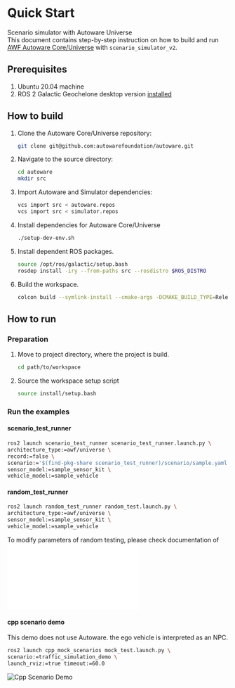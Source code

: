# Quick Start
Scenario simulator with Autoware Universe<br/>
This document contains step-by-step instruction on how to build and run [AWF Autoware Core/Universe](https://github.com/autowarefoundation/autoware) with `scenario_simulator_v2`.

## Prerequisites 

1. Ubuntu 20.04 machine
3. ROS 2 Galactic Geochelone desktop version [installed](https://docs.ros.org/en/galactic/Installation/Ubuntu-Install-Debians.html)

## How to build

1. Clone the Autoware Core/Universe repository:
   ```bash
   git clone git@github.com:autowarefoundation/autoware.git
   ```
2. Navigate to the source directory:
   ```bash
   cd autoware 
   mkdir src 
   ```
3. Import Autoware and Simulator dependencies:
   ```bash
   vcs import src < autoware.repos  
   vcs import src < simulator.repos
   ```
4. Install dependencies for Autoware Core/Universe
   ```bash
   ./setup-dev-env.sh
   ``` 
[//]: # (   > Note. This step is only required during first installation/usage of Autoware Core/Universe)

[//]: # (   > )

[//]: # (   > Note: Before installing NVIDIA libraries, confirm and agree with the licenses.)

[//]: # (   - [CUDA]&#40;https://docs.nvidia.com/cuda/eula/index.html&#41;)

[//]: # (   - [cuDNN]&#40;https://docs.nvidia.com/deeplearning/cudnn/sla/index.html&#41;)

[//]: # (   - [TensorRT]&#40;https://docs.nvidia.com/deeplearning/tensorrt/sla/index.html&#41;)

5. Install dependent ROS packages.
   ```bash
   source /opt/ros/galactic/setup.bash
   rosdep install -iry --from-paths src --rosdistro $ROS_DISTRO
   ```
6. Build the workspace.
   ```bash
   colcon build --symlink-install --cmake-args -DCMAKE_BUILD_TYPE=Release
   ```

## How to run

### Preparation
1. Move to project directory, where the project is build.
   ```bash
   cd path/to/workspace
   ```
2. Source the workspace setup script
   ```bash
   source install/setup.bash
   ```
### Run the examples

#### scenario_test_runner
   ```bash
   ros2 launch scenario_test_runner scenario_test_runner.launch.py \
   architecture_type:=awf/universe \
   record:=false \
   scenario:='$(find-pkg-share scenario_test_runner)/scenario/sample.yaml' \
   sensor_model:=sample_sensor_kit \
   vehicle_model:=sample_vehicle
   ``` 
   
#### random_test_runner
   ```bash
   ros2 launch random_test_runner random_test.launch.py \
   architecture_type:=awf/universe \
   sensor_model:=sample_sensor_kit \
   vehicle_model:=sample_vehicle
   ``` 
   
   To modify parameters of random testing, please check documentation of ![random_test_runner](random_test_runner/README.md)

#### cpp scenario demo
   This demo does not use Autoware. the ego vehicle is interpreted as an NPC.
   ```bash
   ros2 launch cpp_mock_scenarios mock_test.launch.py \
   scenario:=traffic_simulation_demo \
   launch_rviz:=true timeout:=60.0
   ```

   ![Cpp Scenario Demo](../image/simple_demo.png "simple demo")
   
[//]: # (### Troubleshooting)
